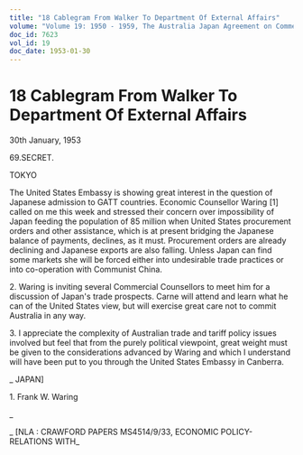 ```yaml
---
title: "18 Cablegram From Walker To Department Of External Affairs"
volume: "Volume 19: 1950 - 1959, The Australia Japan Agreement on Commerce"
doc_id: 7623
vol_id: 19
doc_date: 1953-01-30
---
```


# 18 Cablegram From Walker To Department Of External Affairs

30th January, 1953

69.SECRET.

TOKYO

The United States Embassy is showing great interest in the question of Japanese admission to GATT countries. Economic Counsellor Waring [1] called on me this week and stressed their concern over impossibility of Japan feeding the population of 85 million when United States procurement orders and other assistance, which is at present bridging the Japanese balance of payments, declines, as it must. Procurement orders are already declining and Japanese exports are also falling. Unless Japan can find some markets she will be forced either into undesirable trade practices or into co-operation with Communist China.

2\. Waring is inviting several Commercial Counsellors to meet him for a discussion of Japan's trade prospects. Carne will attend and learn what he can of the United States view, but will exercise great care not to commit Australia in any way.

3\. I appreciate the complexity of Australian trade and tariff policy issues involved but feel that from the purely political viewpoint, great weight must be given to the considerations advanced by Waring and which I understand will have been put to you through the United States Embassy in Canberra.

_ JAPAN]

1\. Frank W. Waring

_

_ [NLA : CRAWFORD PAPERS MS4514/9/33, ECONOMIC POLICY-RELATIONS WITH_
